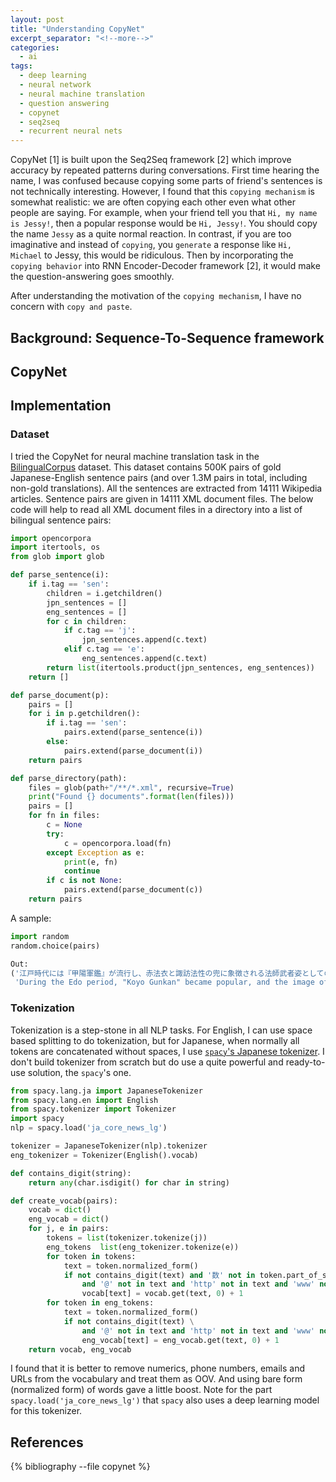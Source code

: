 ```yaml
---
layout: post
title: "Understanding CopyNet"
excerpt_separator: "<!--more-->"
categories:
  - ai
tags:
  - deep learning
  - neural network
  - neural machine translation
  - question answering
  - copynet
  - seq2seq
  - recurrent neural nets
---
```


CopyNet [1] is built upon the Seq2Seq framework [2] which improve accuracy by repeated patterns during conversations.
First time hearing the name, I was confused because copying some parts of friend's sentences is not technically interesting.
However, I found that this `copying mechanism` is somewhat realistic: we are often copying each other even what other people are saying.
For example, when your friend tell you that `Hi, my name is Jessy!`, then a popular response would be `Hi, Jessy!`. You should copy the name `Jessy` as a quite normal reaction.
In contrast, if you are too imaginative and instead of `copying`, you `generate` a response like `Hi, Michael` to Jessy, this would be ridiculous.
Then by incorporating the `copying behavior` into RNN Encoder-Decoder framework [2], it would make the question-answering goes smoothly.

<!--more-->

After understanding the motivation of the `copying mechanism`, I have no concern with `copy and paste`.

## Background: Sequence-To-Sequence framework

## CopyNet

## Implementation

### Dataset
I tried the CopyNet for neural machine translation task in the [BilingualCorpus](https://github.com/venali/BilingualCorpus) dataset. This dataset contains 500K pairs of gold Japanese-English sentence pairs (and over 1.3M pairs in total, including non-gold translations).
All the sentences are extracted from 14111 Wikipedia articles.
Sentence pairs are given in 14111 XML document files.
The below code will help to read all XML document files in a directory into a list of bilingual sentence pairs:

```python
import opencorpora
import itertools, os
from glob import glob

def parse_sentence(i):
    if i.tag == 'sen':
        children = i.getchildren()
        jpn_sentences = []
        eng_sentences = []
        for c in children:
            if c.tag == 'j':
                jpn_sentences.append(c.text)
            elif c.tag == 'e':
                eng_sentences.append(c.text)
        return list(itertools.product(jpn_sentences, eng_sentences))
    return []

def parse_document(p):
    pairs = []
    for i in p.getchildren():
        if i.tag == 'sen':
            pairs.extend(parse_sentence(i))
        else:
            pairs.extend(parse_document(i))
    return pairs

def parse_directory(path):
    files = glob(path+"/**/*.xml", recursive=True)
    print("Found {} documents".format(len(files)))
    pairs = []
    for fn in files:
        c = None
        try:
            c = opencorpora.load(fn)
        except Exception as e:
            print(e, fn)
            continue
        if c is not None: 
            pairs.extend(parse_document(c))
    return pairs
```

A sample:
```python
import random
random.choice(pairs)

Out:
('江戸時代には『甲陽軍鑑』が流行し、赤法衣と諏訪法性の兜に象徴される法師武者姿としてのイメージが確立した。',
 'During the Edo period, "Koyo Gunkan" became popular, and the image of Shingen, as Hoshi-musha (armed priests) with a red clerical garment and a helmet of Suwahossho was established.') 
```
### Tokenization
Tokenization is a step-stone in all NLP tasks. For English, I can use space based splitting to do tokenization, but for Japanese, when normally all tokens are concatenated without spaces, I use [`spacy`'s Japanese tokenizer](https://spacy.io/models/ja#ja_core_news_lg). I don't build tokenizer from scratch but do use a quite powerful and ready-to-use solution, the `spacy`'s one.

```python
from spacy.lang.ja import JapaneseTokenizer
from spacy.lang.en import English
from spacy.tokenizer import Tokenizer
import spacy
nlp = spacy.load('ja_core_news_lg')

tokenizer = JapaneseTokenizer(nlp).tokenizer
eng_tokenizer = Tokenizer(English().vocab)

def contains_digit(string):
    return any(char.isdigit() for char in string)

def create_vocab(pairs):
    vocab = dict()
    eng_vocab = dict()
    for j, e in pairs:
        tokens = list(tokenizer.tokenize(j))
        eng_tokens  list(eng_tokenizer.tokenize(e))
        for token in tokens:
            text = token.normalized_form()
            if not contains_digit(text) and '数' not in token.part_of_speech()[1] \
                and '@' not in text and 'http' not in text and 'www' not in text:
                vocab[text] = vocab.get(text, 0) + 1
        for token in eng_tokens:
            text = token.normalized_form()
            if not contains_digit(text) \
                and '@' not in text and 'http' not in text and 'www' not in text:
                eng_vocab[text] = eng_vocab.get(text, 0) + 1
    return vocab, eng_vocab
```

I found that it is better to remove numerics, phone numbers, emails and URLs from the vocabulary and treat them as OOV. And using bare form (normalized form) of words gave a little boost.
Note for the part `spacy.load('ja_core_news_lg')` that `spacy` also uses a deep learning model for this tokenizer.
## References

{% bibliography --file copynet %}